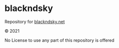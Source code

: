 # blackndsky
Repository for [blackndsky.net](https://blackndsky.net)

&copy; 2021

No License to use any part of this repository is offered
